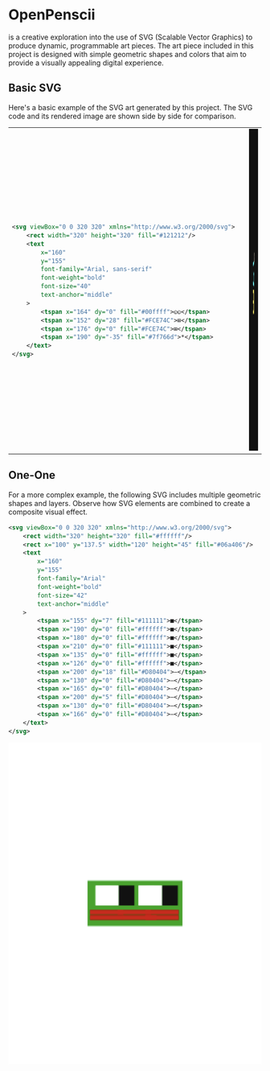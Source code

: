 # OpenPenscii

is a creative exploration into the use of SVG (Scalable Vector Graphics) to produce dynamic, programmable art pieces. The art piece included in this project is designed with simple geometric shapes and colors that aim to provide a visually appealing digital experience.

## Basic SVG
Here's a basic example of the SVG art generated by this project. The SVG code and its rendered image are shown side by side for comparison.
<table>
  <tr>
    <!-- Columna para el código SVG -->
    <td>

```xml
<svg viewBox="0 0 320 320" xmlns="http://www.w3.org/2000/svg">
    <rect width="320" height="320" fill="#121212"/>
    <text 
        x="160" 
        y="155" 
        font-family="Arial, sans-serif" 
        font-weight="bold" 
        font-size="40" 
        text-anchor="middle"
    >
        <tspan x="164" dy="0" fill="#00ffff">◵◵</tspan>
        <tspan x="152" dy="28" fill="#FCE74C">⊞</tspan>
        <tspan x="176" dy="0" fill="#FCE74C">⊞</tspan>
        <tspan x="190" dy="-35" fill="#7f766d">*</tspan>
    </text>
</svg>
```
</td>
<td>
<td>
  <img src="https://github.com/jdom1824/OpenPenscii/blob/main/examples/output_image.png" alt="Visual output of the basic SVG example" width="640" height="640">
</td>
</td>
 </tr>
</table>


## One-One
For a more complex example, the following SVG includes multiple geometric shapes and layers. Observe how SVG elements are combined to create a composite visual effect.


```xml
<svg viewBox="0 0 320 320" xmlns="http://www.w3.org/2000/svg">
    <rect width="320" height="320" fill="#ffffff"/>
    <rect x="100" y="137.5" width="120" height="45" fill="#06a406"/>
    <text 
        x="160" 
        y="155" 
        font-family="Arial" 
        font-weight="bold" 
        font-size="42" 
        text-anchor="middle"
    >
        <tspan x="155" dy="7" fill="#111111">■</tspan>
        <tspan x="190" dy="0" fill="#ffffff">■</tspan>
        <tspan x="180" dy="0" fill="#ffffff">■</tspan>
        <tspan x="210" dy="0" fill="#111111">■</tspan>
        <tspan x="135" dy="0" fill="#ffffff">■</tspan>
        <tspan x="126" dy="0" fill="#ffffff">■</tspan>
        <tspan x="200" dy="18" fill="#D80404">—</tspan>
        <tspan x="130" dy="0" fill="#D80404">—</tspan>
        <tspan x="165" dy="0" fill="#D80404">—</tspan>    
        <tspan x="200" dy="5" fill="#D80404">—</tspan>
        <tspan x="130" dy="0" fill="#D80404">—</tspan>
        <tspan x="166" dy="0" fill="#D80404">—</tspan>
    </text>
</svg>
```

  <img src="https://github.com/jdom1824/OpenPenscii/blob/main/examples/output_image_one_one_1.png" alt="Visual output of the advanced SVG example" width="640" height="640">
